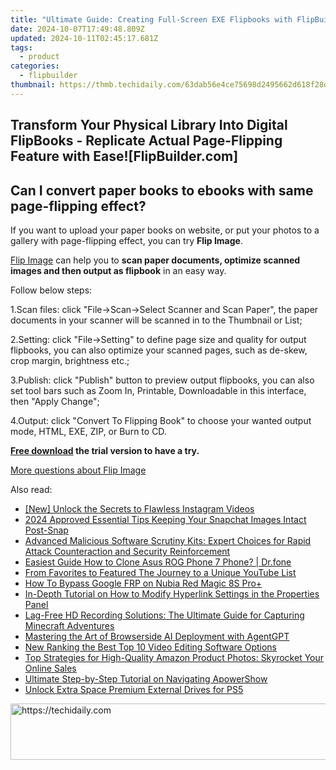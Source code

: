 ```yaml
---
title: "Ultimate Guide: Creating Full-Screen EXE Flipbooks with FlipBuilder"
date: 2024-10-07T17:49:48.809Z
updated: 2024-10-11T02:45:17.681Z
tags:
  - product
categories:
  - flipbuilder
thumbnail: https://thmb.techidaily.com/63dab56e4ce75698d2495662d618f28dc10e8ea5781384709b703dd0571829f2.jpg
---
```


## Transform Your Physical Library Into Digital FlipBooks - Replicate Actual Page-Flipping Feature with Ease![FlipBuilder.com]

## Can I convert paper books to ebooks with same page-flipping effect?

If you want to upload your paper books on website, or put your photos to a gallery with page-flipping effect, you can try **Flip Image**. 

[Flip Image](https://tools.techidaily.com/flipbuilder/products/) can help you to **scan paper documents, optimize scanned images and then output as flipbook** in an easy way.

Follow below steps:

1.Scan files: click "File->Scan->Select Scanner and Scan Paper", the paper documents in your scanner will be scanned in to the Thumbnail or List;

2.Setting: click "File->Setting" to define page size and quality for output flipbooks, you can also optimize your scanned pages, such as de-skew, crop margin, brightness etc.;

3.Publish: click "Publish" button to preview output flipbooks, you can also set tool bars such as Zoom In, Printable, Downloadable in this interface, then "Apply Change";

4.Output: click "Convert To Flipping Book" to choose your wanted output mode, HTML, EXE, ZIP, or Burn to CD.

**[Free download](https://tools.techidaily.com/flipbuilder/products/) the trial version to have a try.** 

[More questions about Flip Image](https://tools.techidaily.com/flipbuilder/products/)

<ins class="adsbygoogle"
     style="display:block"
     data-ad-format="autorelaxed"
     data-ad-client="ca-pub-7571918770474297"
     data-ad-slot="1223367746"></ins>

<ins class="adsbygoogle"
     style="display:block"
     data-ad-client="ca-pub-7571918770474297"
     data-ad-slot="8358498916"
     data-ad-format="auto"
     data-full-width-responsive="true"></ins>

<span class="atpl-alsoreadstyle">Also read:</span>
<div><ul>
<li><a href="https://instagram-video-recordings.techidaily.com/new-unlock-the-secrets-to-flawless-instagram-videos/"><u>[New] Unlock the Secrets to Flawless Instagram Videos</u></a></li>
<li><a href="https://snapchat-videos.techidaily.com/2024-approved-essential-tips-keeping-your-snapchat-images-intact-post-snap/"><u>2024 Approved Essential Tips Keeping Your Snapchat Images Intact Post-Snap</u></a></li>
<li><a href="https://fox-useful.techidaily.com/advanced-malicious-software-scrutiny-kits-expert-choices-for-rapid-attack-counteraction-and-security-reinforcement/"><u>Advanced Malicious Software Scrutiny Kits: Expert Choices for Rapid Attack Counteraction and Security Reinforcement</u></a></li>
<li><a href="https://blog-min.techidaily.com/easiest-guide-how-to-clone-asus-rog-phone-7-phone-drfone-by-drfone-transfer-from-android-transfer-from-android/"><u>Easiest Guide How to Clone Asus ROG Phone 7 Phone? | Dr.fone</u></a></li>
<li><a href="https://youtube-sure.techidaily.com/favorites-to-featured-the-journey-to-a-unique-youtube-list/"><u>From Favorites to Featured The Journey to a Unique YouTube List</u></a></li>
<li><a href="https://phone-solutions.techidaily.com/how-to-bypass-google-frp-on-nubia-red-magic-8s-proplus-by-drfone-android-unlock-remove-google-frp/"><u>How To Bypass Google FRP on Nubia Red Magic 8S Pro+</u></a></li>
<li><a href="https://fox-useful.techidaily.com/in-depth-tutorial-on-how-to-modify-hyperlink-settings-in-the-properties-panel/"><u>In-Depth Tutorial on How to Modify Hyperlink Settings in the Properties Panel</u></a></li>
<li><a href="https://fox-useful.techidaily.com/lag-free-hd-recording-solutions-the-ultimate-guide-for-capturing-minecraft-adventures/"><u>Lag-Free HD Recording Solutions: The Ultimate Guide for Capturing Minecraft Adventures</u></a></li>
<li><a href="https://tech-hub.techidaily.com/mastering-the-art-of-browserside-ai-deployment-with-agentgpt/"><u>Mastering the Art of Browserside AI Deployment with AgentGPT</u></a></li>
<li><a href="https://smart-video-creator.techidaily.com/new-ranking-the-best-top-10-video-editing-software-options/"><u>New Ranking the Best Top 10 Video Editing Software Options</u></a></li>
<li><a href="https://fox-useful.techidaily.com/top-strategies-for-high-quality-amazon-product-photos-skyrocket-your-online-sales/"><u>Top Strategies for High-Quality Amazon Product Photos: Skyrocket Your Online Sales</u></a></li>
<li><a href="https://fox-useful.techidaily.com/ultimate-step-by-step-tutorial-on-navigating-apowershow/"><u>Ultimate Step-by-Step Tutorial on Navigating ApowerShow</u></a></li>
<li><a href="https://screen-mirroring-recording.techidaily.com/unlock-extra-space-premium-external-drives-for-ps5/"><u>Unlock Extra Space Premium External Drives for PS5</u></a></li>
</ul></div>

<!-- affiliate ads begin -->
<a href="https://aligracehair.sjv.io/c/5597632/1959778/19272" target="_top" id="1959778">
  <img src="//a.impactradius-go.com/display-ad/19272-1959778" border="0" alt="https://techidaily.com" width="728" height="90"/>
</a>
<img height="0" width="0" src="https://aligracehair.sjv.io/i/5597632/1959778/19272" style="position:absolute;visibility:hidden;" border="0" />
<!-- affiliate ads end -->

